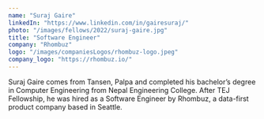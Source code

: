 ```yaml
---
name: "Suraj Gaire"
linkedIn: "https://www.linkedin.com/in/gairesuraj/"
photo: "/images/fellows/2022/suraj-gaire.jpg"
title: "Software Engineer"
company: "Rhombuz"
logo: "/images/companiesLogos/rhombuz-logo.jpeg"
company_logo: "https://rhombuz.io/"
---
```


Suraj Gaire comes from Tansen, Palpa and completed his bachelor’s degree in Computer Engineering from Nepal Engineering College. After TEJ Fellowship, he was hired as a Software Engineer by Rhombuz, a data-first product company based in Seattle.
